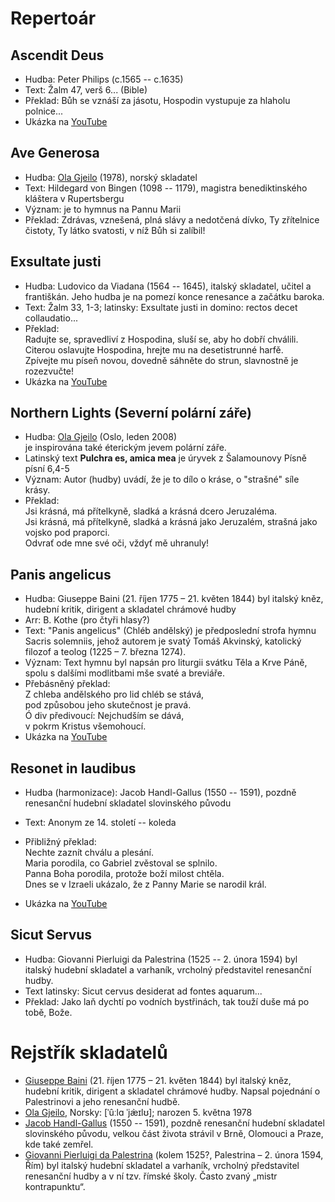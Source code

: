 # Repertoár

## Ascendit Deus

* Hudba: Peter Philips (c.1565 -- c.1635)
* Text: Žalm 47, verš 6... (Bible)
* Překlad: Bůh se vznáší za jásotu, Hospodin vystupuje za hlaholu polnice...
* Ukázka na [YouTube](https://www.youtube.com/watch?v=Kc6F6RecWSo)

## Ave Generosa

* Hudba: [Ola Gjeilo](https://olagjeilo.com/sheet-music/choral-satb-a-cappella/ave-generosa-satb/) (1978), norský skladatel
* Text: Hildegard von Bingen (1098 -- 1179), magistra benediktinského kláštera v Rupertsbergu
* Význam: je to hymnus na Pannu Marii
* Překlad: Zdrávas, vznešená, plná slávy a nedotčená dívko, Ty zřítelnice čistoty, Ty látko svatosti, v níž Bůh si zalíbil!

## Exsultate justi

* Hudba: Ludovico da Viadana (1564 -- 1645), italský skladatel, učitel a františkán. Jeho hudba je na pomezí konce renesance a začátku baroka.
* Text: Žalm 33, 1-3; latinsky: Exsultate justi in domino: rectos decet collaudatio...
* Překlad: \
  Radujte se, spravedliví z Hospodina, sluší se, aby ho dobří chválili. \
  Citerou oslavujte Hospodina, hrejte mu na desetistrunné harfě. \
  Zpívejte mu píseň novou, dovedně sáhněte do strun, slavnostně je rozezvučte!
* Ukázka na [YouTube](https://www.youtube.com/watch?v=6AMUX43EMhI)

## Northern Lights (Severní polární záře)

* Hudba: [Ola Gjeilo](https://olagjeilo.com/sheet-music/choral-satb-a-cappella/northern-lights/) (Oslo, leden 2008) \
  je inspirována také éterickým jevem polární záře.
* Latinský text **Pulchra es, amica mea** je úryvek z Šalamounovy Písně písní 6,4-5
* Význam: Autor (hudby) uvádí, že je to dílo o kráse, o "strašné" síle krásy.
* Překlad: \
  Jsi krásná, má přítelkyně, sladká a krásná dcero Jeruzaléma. \
  Jsi krásná, má přítelkyně, sladká a krásná jako Jeruzalém, strašná jako vojsko pod praporci. \
  Odvrať ode mne své oči, vždyť mě uhranuly!

## Panis angelicus

* Hudba: Giuseppe Baini (21. říjen 1775 – 21. květen 1844) byl italský kněz, hudební kritik, dirigent a skladatel chrámové hudby
* Arr: B. Kothe (pro čtyři hlasy?)
* Text: "Panis angelicus" (Chléb andělský) je předposlední strofa hymnu Sacris solemniis, jehož autorem je svatý Tomáš Akvinský, katolický filozof a teolog (1225 – 7. března 1274).
* Význam: Text hymnu byl napsán pro liturgii svátku Těla a Krve Páně, spolu s dalšími modlitbami mše svaté a breviáře.
* Přebásněný překlad: \
  Z chleba andělského pro lid chléb se stává, \
  pod způsobou jeho skutečnost je pravá. \
  Ó div předivoucí: Nejchudším se dává, \
  v pokrm Kristus všemohoucí.
* Ukázka na [YouTube](https://www.youtube.com/watch?v=XT2VyY6tFhQ)

## Resonet in laudibus

* Hudba (harmonizace): Jacob Handl-Gallus (1550 -- 1591), pozdně renesanční hudební skladatel slovinského původu
* Text: Anonym ze 14. století -- koleda
* Přibližný překlad: \
  Nechte zaznít chválu a plesání. \
  Maria porodila, co Gabriel zvěstoval se splnilo. \
  Panna Boha porodila, protože boží milost chtěla. \
  Dnes se v Izraeli ukázalo, že z Panny Marie se narodil král.

* Ukázka na [YouTube](https://www.youtube.com/watch?v=Skrv-kSQwTE)

## Sicut Servus

* Hudba: Giovanni Pierluigi da Palestrina (1525 -- 2. února 1594) byl italský hudební skladatel a varhaník, vrcholný představitel renesanční hudby.
* Text latinsky: Sicut cervus desiderat ad fontes aquarum...
* Překlad: Jako laň dychtí po vodních bystřinách, tak touží duše má po tobě, Bože.

# Rejstřík skladatelů

* [Giuseppe Baini](https://en.wikipedia.org/wiki/Giuseppe_Baini) (21. říjen 1775 – 21. květen 1844) byl italský kněz, hudební kritik, dirigent a skladatel chrámové hudby. Napsal pojednání o Palestrinovi a jeho renesanční hudbě.
* [Ola Gjeilo](https://olagjeilo.com/), Norsky: [ˈûːlɑ ˈjæ̀ɪlʊ]; narozen 5. května 1978
* [Jacob Handl-Gallus](https://hudba.proglas.cz/klasika/aktuality-k-vysilani-klasik/jacob-handl-gallus/) (1550 -- 1591), pozdně renesanční hudební skladatel slovinského původu, velkou část života strávil v Brně, Olomouci a Praze, kde také zemřel.
* [Giovanni Pierluigi da Palestrina](https://cs.wikipedia.org/wiki/Giovanni_Pierluigi_da_Palestrina) (kolem 1525?, Palestrina – 2. února 1594, Řím) byl italský hudební skladatel a varhaník, vrcholný představitel renesanční hudby a v ní tzv. římské školy. Často zvaný „mistr kontrapunktu“.